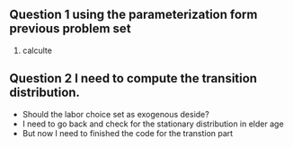 ## Question 1 using the parameterization form previous problem set
1. calculte


## Question 2 I need to compute the transition distribution.
* Should the labor choice set as exogenous deside?
* I need to go back and check for the stationary distribution in elder age
* But now I need to finished the code for the transtion part 